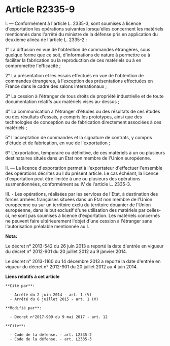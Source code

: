 # Article R2335-9

I. ― Conformément à l'article L. 2335-3, sont soumises à licence d'exportation les opérations suivantes lorsqu'elles
concernent les matériels mentionnés dans l'arrêté du ministre de la défense pris en application du deuxième alinéa de
l'article L. 2335-2 :

1° La diffusion en vue de l'obtention de commandes étrangères, sous quelque forme que ce soit, d'informations de nature à
permettre ou à faciliter la fabrication ou la reproduction de ces matériels ou à en compromettre l'efficacité ;

2° La présentation et les essais effectués en vue de l'obtention de commandes étrangères, à l'exception des présentations
effectuées en France dans le cadre des salons internationaux ;

3° La cession à l'étranger de tous droits de propriété industrielle et de toute documentation relatifs aux matériels visés
au-dessus ;

4° La communication à l'étranger d'études ou des résultats de ces études ou des résultats d'essais, y compris les prototypes,
ainsi que des technologies de conception ou de fabrication directement associées à ces matériels ;

5° L'acceptation de commandes et la signature de contrats, y compris d'étude et de fabrication, en vue de l'exportation ;

6° L'exportation, temporaire ou définitive, de ces matériels à un ou plusieurs destinataires situés dans un Etat non membre
de l'Union européenne.

II. ― La licence d'exportation permet à l'exportateur d'effectuer l'ensemble des opérations décrites au I du présent article.
Le cas échéant, la licence d'exportation peut être limitée à une ou plusieurs des opérations susmentionnées, conformément au
IV de l'article L. 2335-3.

III. - Les opérations, réalisées par les services de l'Etat, à destination des forces armées françaises situées dans un Etat
non membre de l'Union européenne ou sur un territoire exclu du territoire douanier de l'Union européenne, dans le but
exclusif d'une utilisation des matériels par celles-ci, ne sont pas soumises à licence d'exportation. Les matériels concernés
ne peuvent faire ultérieurement l'objet d'une cession à l'étranger sans l'autorisation préalable mentionnée au I.

**Nota:**

Le décret n° 2013-542 du 26 juin 2013 a reporté la date d'entrée en vigueur du décret n° 2012-901 du 20 juillet 2012 au 9
janvier 2014.

Le décret n° 2013-1160 du 14 décembre 2013 a reporté la date d'entrée en vigueur du décret n° 2012-901 du 20 juillet 2012 au
4 juin 2014.

**Liens relatifs à cet article**

	**Cité par**:

	  - Arrêté du 2 juin 2014 - art. 1 (V)
	  - Arrêté du 8 juillet 2015 - art. 1 (V)

	**Modifié par**:

	  - Décret n°2017-909 du 9 mai 2017 - art. 12

	**Cite**:

	  - Code de la défense. - art. L2335-2
	  - Code de la défense. - art. L2335-3
